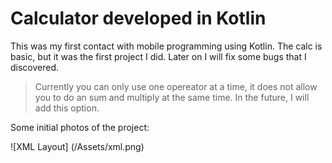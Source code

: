 # Calculator developed in Kotlin

This was my first contact with mobile programming using Kotlin. The calc is basic, but it was the first project I did. Later on I will fix some bugs that I discovered.


> Currently you can only use one opereator at a time, it does not allow you to do an sum and multiply  at the same time. In the future, I will add this option.


Some initial photos of the project:




![XML Layout]
(/Assets/xml.png)
